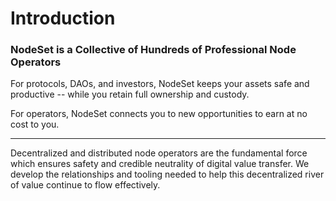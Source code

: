 # Introduction

### NodeSet is a Collective of Hundreds of Professional Node Operators

For protocols, DAOs, and investors, NodeSet keeps your assets safe and productive -- while you retain full ownership and custody.

For operators, NodeSet connects you to new opportunities to earn at no cost to you.

***

Decentralized and distributed node operators are the fundamental force which ensures safety and credible neutrality of digital value transfer. We develop the relationships and tooling needed to help this decentralized river of value continue to flow effectively.
